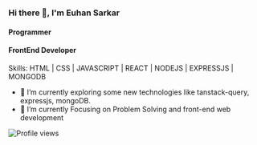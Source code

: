 ### Hi there 👋, I'm Euhan Sarkar
#### Programmer
#### FrontEnd Developer

Skills: HTML | CSS | JAVASCRIPT | REACT | NODEJS | EXPRESSJS | MONGODB

- 🔭 I’m currently exploring some new technologies like tanstack-query, expressjs, mongoDB.
- 🌱 I’m currently Focusing on Problem Solving and front-end web development



![Profile views](https://gpvc.arturio.dev/euhansarkar)  
